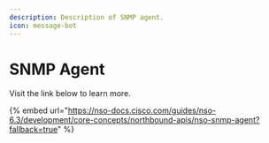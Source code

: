 ```yaml
---
description: Description of SNMP agent.
icon: message-bot
---
```


# SNMP Agent

Visit the link below to learn more.

{% embed url="https://nso-docs.cisco.com/guides/nso-6.3/development/core-concepts/northbound-apis/nso-snmp-agent?fallback=true" %}
